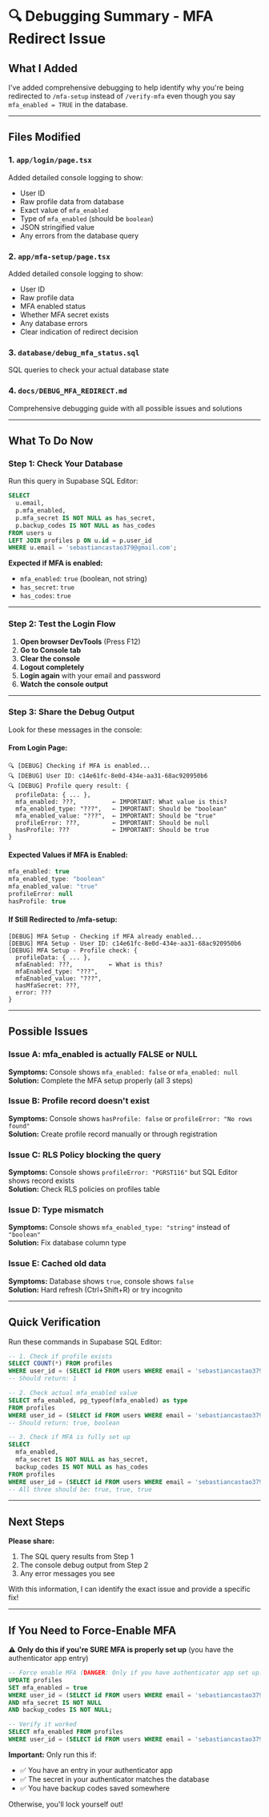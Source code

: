 # 🔍 Debugging Summary - MFA Redirect Issue

## What I Added

I've added comprehensive debugging to help identify why you're being redirected to `/mfa-setup` instead of `/verify-mfa` even though you say `mfa_enabled = TRUE` in the database.

---

## Files Modified

### 1. `app/login/page.tsx`
Added detailed console logging to show:
- User ID
- Raw profile data from database
- Exact value of `mfa_enabled`
- Type of `mfa_enabled` (should be `boolean`)
- JSON stringified value
- Any errors from the database query

### 2. `app/mfa-setup/page.tsx`
Added detailed console logging to show:
- User ID
- Raw profile data
- MFA enabled status
- Whether MFA secret exists
- Any database errors
- Clear indication of redirect decision

### 3. `database/debug_mfa_status.sql`
SQL queries to check your actual database state

### 4. `docs/DEBUG_MFA_REDIRECT.md`
Comprehensive debugging guide with all possible issues and solutions

---

## What To Do Now

### Step 1: Check Your Database

Run this query in Supabase SQL Editor:

```sql
SELECT 
  u.email,
  p.mfa_enabled,
  p.mfa_secret IS NOT NULL as has_secret,
  p.backup_codes IS NOT NULL as has_codes
FROM users u
LEFT JOIN profiles p ON u.id = p.user_id
WHERE u.email = 'sebastiancastao379@gmail.com';
```

**Expected if MFA is enabled:**
- `mfa_enabled`: `true` (boolean, not string)
- `has_secret`: `true`
- `has_codes`: `true`

---

### Step 2: Test the Login Flow

1. **Open browser DevTools** (Press F12)
2. **Go to Console tab**
3. **Clear the console**
4. **Logout completely**
5. **Login again** with your email and password
6. **Watch the console output**

---

### Step 3: Share the Debug Output

Look for these messages in the console:

#### From Login Page:
```
🔍 [DEBUG] Checking if MFA is enabled...
🔍 [DEBUG] User ID: c14e61fc-8e0d-434e-aa31-68ac920950b6
🔍 [DEBUG] Profile query result: {
  profileData: { ... },
  mfa_enabled: ???,          ← IMPORTANT: What value is this?
  mfa_enabled_type: "???",   ← IMPORTANT: Should be "boolean"
  mfa_enabled_value: "???",  ← IMPORTANT: Should be "true"
  profileError: ???,         ← IMPORTANT: Should be null
  hasProfile: ???            ← IMPORTANT: Should be true
}
```

#### Expected Values if MFA is Enabled:
```javascript
mfa_enabled: true
mfa_enabled_type: "boolean"
mfa_enabled_value: "true"
profileError: null
hasProfile: true
```

#### If Still Redirected to /mfa-setup:
```
[DEBUG] MFA Setup - Checking if MFA already enabled...
[DEBUG] MFA Setup - User ID: c14e61fc-8e0d-434e-aa31-68ac920950b6
[DEBUG] MFA Setup - Profile check: {
  profileData: { ... },
  mfaEnabled: ???,          ← What is this?
  mfaEnabled_type: "???",
  mfaEnabled_value: "???",
  hasMfaSecret: ???,
  error: ???
}
```

---

## Possible Issues

### Issue A: mfa_enabled is actually FALSE or NULL
**Symptoms:** Console shows `mfa_enabled: false` or `mfa_enabled: null`  
**Solution:** Complete the MFA setup properly (all 3 steps)

### Issue B: Profile record doesn't exist
**Symptoms:** Console shows `hasProfile: false` or `profileError: "No rows found"`  
**Solution:** Create profile record manually or through registration

### Issue C: RLS Policy blocking the query
**Symptoms:** Console shows `profileError: "PGRST116"` but SQL Editor shows record exists  
**Solution:** Check RLS policies on profiles table

### Issue D: Type mismatch
**Symptoms:** Console shows `mfa_enabled_type: "string"` instead of `"boolean"`  
**Solution:** Fix database column type

### Issue E: Cached old data
**Symptoms:** Database shows `true`, console shows `false`  
**Solution:** Hard refresh (Ctrl+Shift+R) or try incognito

---

## Quick Verification

Run these commands in Supabase SQL Editor:

```sql
-- 1. Check if profile exists
SELECT COUNT(*) FROM profiles 
WHERE user_id = (SELECT id FROM users WHERE email = 'sebastiancastao379@gmail.com');
-- Should return: 1

-- 2. Check actual mfa_enabled value
SELECT mfa_enabled, pg_typeof(mfa_enabled) as type
FROM profiles
WHERE user_id = (SELECT id FROM users WHERE email = 'sebastiancastao379@gmail.com');
-- Should return: true, boolean

-- 3. Check if MFA is fully set up
SELECT 
  mfa_enabled,
  mfa_secret IS NOT NULL as has_secret,
  backup_codes IS NOT NULL as has_codes
FROM profiles
WHERE user_id = (SELECT id FROM users WHERE email = 'sebastiancastao379@gmail.com');
-- All three should be: true, true, true
```

---

## Next Steps

**Please share:**
1. The SQL query results from Step 1
2. The console debug output from Step 2
3. Any error messages you see

With this information, I can identify the exact issue and provide a specific fix!

---

## If You Need to Force-Enable MFA

⚠️ **Only do this if you're SURE MFA is properly set up** (you have the authenticator app entry)

```sql
-- Force enable MFA (DANGER: Only if you have authenticator app set up!)
UPDATE profiles
SET mfa_enabled = true
WHERE user_id = (SELECT id FROM users WHERE email = 'sebastiancastao379@gmail.com')
AND mfa_secret IS NOT NULL
AND backup_codes IS NOT NULL;

-- Verify it worked
SELECT mfa_enabled FROM profiles
WHERE user_id = (SELECT id FROM users WHERE email = 'sebastiancastao379@gmail.com');
```

**Important:** Only run this if:
- ✅ You have an entry in your authenticator app
- ✅ The secret in your authenticator matches the database
- ✅ You have backup codes saved somewhere

Otherwise, you'll lock yourself out!



